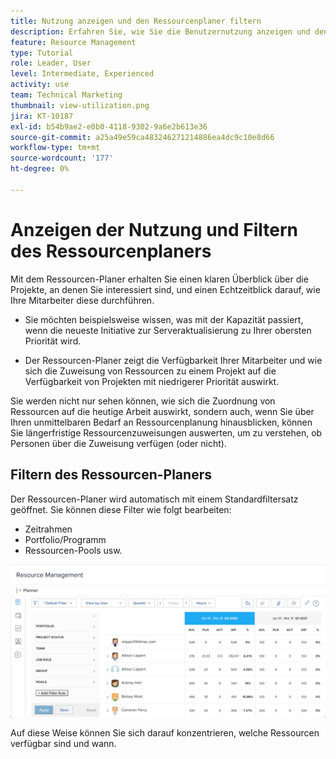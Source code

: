 ```yaml
---
title: Nutzung anzeigen und den Ressourcenplaner filtern
description: Erfahren Sie, wie Sie die Benutzernutzung anzeigen und den Resource Planer filtern können.
feature: Resource Management
type: Tutorial
role: Leader, User
level: Intermediate, Experienced
activity: use
team: Technical Marketing
thumbnail: view-utilization.png
jira: KT-10187
exl-id: b54b9ae2-e0b0-4118-9302-9a6e2b613e36
source-git-commit: a25a49e59ca483246271214886ea4dc9c10e8d66
workflow-type: tm+mt
source-wordcount: '177'
ht-degree: 0%

---
```


# Anzeigen der Nutzung und Filtern des Ressourcenplaners

Mit dem Ressourcen-Planer erhalten Sie einen klaren Überblick über die Projekte, an denen Sie interessiert sind, und einen Echtzeitblick darauf, wie Ihre Mitarbeiter diese durchführen.

* Sie möchten beispielsweise wissen, was mit der Kapazität passiert, wenn die neueste Initiative zur Serveraktualisierung zu Ihrer obersten Priorität wird.

* Der Ressourcen-Planer zeigt die Verfügbarkeit Ihrer Mitarbeiter und wie sich die Zuweisung von Ressourcen zu einem Projekt auf die Verfügbarkeit von Projekten mit niedrigerer Priorität auswirkt.


Sie werden nicht nur sehen können, wie sich die Zuordnung von Ressourcen auf die heutige Arbeit auswirkt, sondern auch, wenn Sie über Ihren unmittelbaren Bedarf an Ressourcenplanung hinausblicken, können Sie längerfristige Ressourcenzuweisungen auswerten, um zu verstehen, ob Personen über die Zuweisung verfügen (oder nicht).

## Filtern des Ressourcen-Planers

Der Ressourcen-Planer wird automatisch mit einem Standardfiltersatz geöffnet. Sie können diese Filter wie folgt bearbeiten:

* Zeitrahmen
* Portfolio/Programm
* Ressourcen-Pools usw.

![Ressourcenplanfilter](assets/TRP01.png)

Auf diese Weise können Sie sich darauf konzentrieren, welche Ressourcen verfügbar sind und wann.
